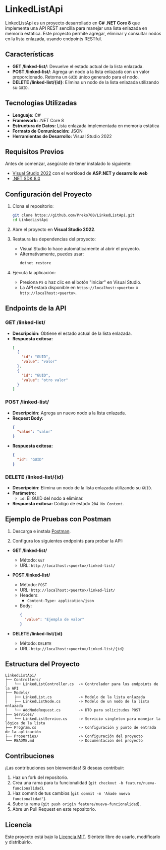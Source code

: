 # LinkedListApi

LinkedListApi es un proyecto desarrollado en **C# .NET Core 8** que implementa una API REST sencilla para manejar una lista enlazada en memoria estática. Este proyecto permite agregar, eliminar y consultar nodos en la lista enlazada, usando endpoints RESTful.

## Características

- **GET /linked-list/**: Devuelve el estado actual de la lista enlazada.
- **POST /linked-list/**: Agrega un nodo a la lista enlazada con un valor proporcionado. Retorna un `GUID` único generado para el nodo.
- **DELETE /linked-list/{id}**: Elimina un nodo de la lista enlazada utilizando su `GUID`.

## Tecnologías Utilizadas

- **Lenguaje:** C#
- **Framework:** .NET Core 8
- **Estructura de Datos:** Lista enlazada implementada en memoria estática
- **Formato de Comunicación:** JSON
- **Herramientas de Desarrollo:** Visual Studio 2022

## Requisitos Previos

Antes de comenzar, asegúrate de tener instalado lo siguiente:

- [Visual Studio 2022](https://visualstudio.microsoft.com/downloads/) con el workload de **ASP.NET y desarrollo web**
- [.NET SDK 8.0](https://dotnet.microsoft.com/download/dotnet/8.0)

## Configuración del Proyecto

1. Clona el repositorio:
   ```bash
   git clone https://github.com/Preko700/LinkedListApi.git
   cd LinkedListApi
   ```

2. Abre el proyecto en **Visual Studio 2022**.

3. Restaura las dependencias del proyecto:
   - Visual Studio lo hace automáticamente al abrir el proyecto.
   - Alternativamente, puedes usar:
     ```bash
     dotnet restore
     ```

4. Ejecuta la aplicación:
   - Presiona `F5` o haz clic en el botón "Iniciar" en Visual Studio.
   - La API estará disponible en `https://localhost:<puerto>` o `http://localhost:<puerto>`.

## Endpoints de la API

### **GET /linked-list/**
- **Descripción:** Obtiene el estado actual de la lista enlazada.
- **Respuesta exitosa:** 
  ```json
  [
    {
      "id": "GUID",
      "value": "valor"
    },
    {
      "id": "GUID",
      "value": "otro valor"
    }
  ]
  ```

### **POST /linked-list/**
- **Descripción:** Agrega un nuevo nodo a la lista enlazada.
- **Request Body:**
  ```json
  {
    "value": "valor"
  }
  ```
- **Respuesta exitosa:**
  ```json
  {
    "id": "GUID"
  }
  ```

### **DELETE /linked-list/{id}**
- **Descripción:** Elimina un nodo de la lista enlazada utilizando su `GUID`.
- **Parámetro:**
  - `id`: El GUID del nodo a eliminar.
- **Respuesta exitosa:** Código de estado `204 No Content`.

## Ejemplo de Pruebas con Postman

1. Descarga e instala [Postman](https://www.postman.com/downloads/).

2. Configura los siguientes endpoints para probar la API:

- **GET /linked-list/**
  - Método: `GET`
  - URL: `http://localhost:<puerto>/linked-list/`

- **POST /linked-list/**
  - Método: `POST`
  - URL: `http://localhost:<puerto>/linked-list/`
  - Headers:
    - `Content-Type: application/json`
  - Body:
    ```json
    {
      "value": "Ejemplo de valor"
    }
    ```

- **DELETE /linked-list/{id}**
  - Método: `DELETE`
  - URL: `http://localhost:<puerto>/linked-list/{id}`

## Estructura del Proyecto

```
LinkedListApi/
├── Controllers/
│   └── LinkedListController.cs  -> Controlador para los endpoints de la API
├── Models/
│   ├── LinkedList.cs            -> Modelo de la lista enlazada
│   ├── LinkedListNode.cs        -> Modelo de un nodo de la lista enlazada
│   └── AddNodeRequest.cs        -> DTO para solicitudes POST
├── Services/
│   └── LinkedListService.cs     -> Servicio singleton para manejar la lógica de la lista
├── Program.cs                   -> Configuración y punto de entrada de la aplicación
├── Properties/                  -> Configuración del proyecto
└── README.md                    -> Documentación del proyecto
```

## Contribuciones

¡Las contribuciones son bienvenidas! Si deseas contribuir:

1. Haz un fork del repositorio.
2. Crea una rama para tu funcionalidad (`git checkout -b feature/nueva-funcionalidad`).
3. Haz commit de tus cambios (`git commit -m 'Añade nueva funcionalidad'`).
4. Sube tu rama (`git push origin feature/nueva-funcionalidad`).
5. Abre un Pull Request en este repositorio.

## Licencia

Este proyecto está bajo la [Licencia MIT](https://opensource.org/licenses/MIT). Siéntete libre de usarlo, modificarlo y distribuirlo.
